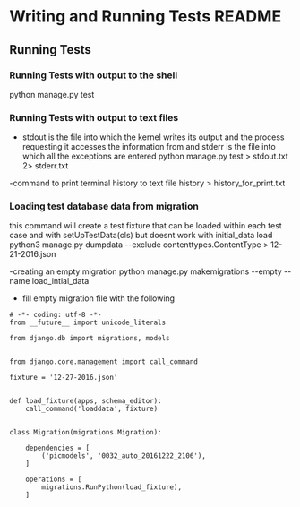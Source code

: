 # Writing and Running Tests README


## Running Tests

### Running Tests with output to the shell
python manage.py test

### Running Tests with output to text files
- stdout is the file into which the kernel writes its output and the process requesting it accesses the information from and stderr is the file into which all the exceptions are entered
python manage.py test > stdout.txt 2> stderr.txt

-command to print terminal history to text file
history > history_for_print.txt


### Loading test database data from migration
this command will create a test fixture that can be loaded within each test case and with setUpTestData(cls) but doesnt work with initial_data load
python3 manage.py dumpdata --exclude contenttypes.ContentType > 12-21-2016.json

-creating an empty migration
python manage.py makemigrations --empty <yourapp> --name load_intial_data

- fill empty migration file with the following
```
# -*- coding: utf-8 -*-
from __future__ import unicode_literals

from django.db import migrations, models


from django.core.management import call_command

fixture = '12-27-2016.json'


def load_fixture(apps, schema_editor):
    call_command('loaddata', fixture)


class Migration(migrations.Migration):

    dependencies = [
        ('picmodels', '0032_auto_20161222_2106'),
    ]

    operations = [
        migrations.RunPython(load_fixture),
    ]
```